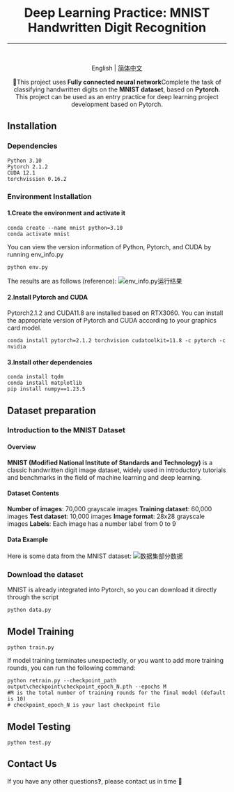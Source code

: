 <p align="center">
    <h1 align="center">Deep Learning Practice: MNIST Handwritten Digit Recognition</h1>
</p>

***
<br>
<div align="center">

English | [简体中文](README_CN.md)

</div>

<p align="center">
    🌟This project uses<strong> Fully connected neural network</strong>Complete the task of classifying handwritten digits on the <strong>MNIST dataset</strong>, based on <strong>Pytorch</strong>. This project can be used as an entry practice for deep learning project development based on Pytorch.
</p>

## Installation

### Dependencies

```
Python 3.10
Pytorch 2.1.2
CUDA 12.1
torchvission 0.16.2
```

### Environment Installation

#### 1.Create the environment and activate it

```
conda create --name mnist python=3.10
conda activate mnist
```

You can view the version information of Python, Pytorch, and CUDA by running env_info.py

```
python env.py
```

The results are as follows (reference):
![env_info.py运行结果](".\figs\fig2.png")

#### 2.Install Pytorch and CUDA

Pytorch2.1.2 and CUDA11.8 are installed based on RTX3060. You can install the appropriate version of Pytorch and CUDA according to your graphics card model.

```
conda install pytorch=2.1.2 torchvision cudatoolkit=11.8 -c pytorch -c nvidia
```

#### 3.Install other dependencies

```
conda install tqdm
conda install matplotlib
pip install numpy==1.23.5
```

## Dataset preparation

### Introduction to the MNIST Dataset

#### Overview

**MNIST (Modified National Institute of Standards and Technology)** is a classic handwritten digit image dataset, widely used in introductory tutorials and benchmarks in the field of machine learning and deep learning.

#### Dataset Contents

**Number of images**: 70,000 grayscale images
**Training dataset**: 60,000 images
**Test dataset**: 10,000 images
**Image format**: 28x28 grayscale images
**Labels**: Each image has a number label from 0 to 9

#### Data Example

Here is some data from the MNIST dataset:
![数据集部分数据](".\figs\fig1.png")

### Download the dataset

MNIST is already integrated into Pytorch, so you can download it directly through the script

```
python data.py
```

## Model Training

```
python train.py
```

If model training terminates unexpectedly, or you want to add more training rounds, you can run the following command:

```
python retrain.py --checkpoint_path output\checkpoint\checkpoint_epoch_N.pth --epochs M
#M is the total number of training rounds for the final model (default is 10)
# checkpoint_epoch_N is your last checkpoint file
```

## Model Testing

```
python test.py
```

## Contact Us

If you have any other questions❓, please contact us in time 👬
